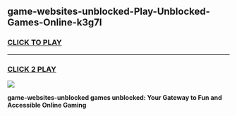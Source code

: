 
## game-websites-unblocked-Play-Unblocked-Games-Online-k3g7l
<h3>
<a href="https://premium76.site?title=game-websites-unblocked&ref=24A">CLICK TO PLAY</a></h3>
<hr>

<h3>
<a href="https://premium76.site?title=game-websites-unblocked&ref=24A">CLICK 2 PLAY</a>
  
</h3>

<a href="https://premium76.site?title=game-websites-unblocked&ref=24A"><img src="https://clearcache.store/games.png"></a>


**game-websites-unblocked games unblocked: Your Gateway to Fun and Accessible Online Gaming**
